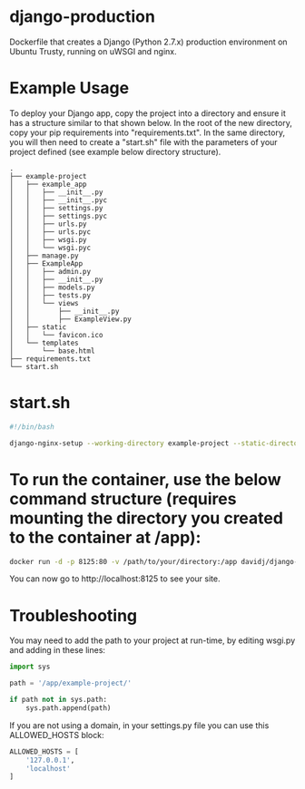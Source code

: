 # django-production
Dockerfile that creates a Django (Python 2.7.x) production environment on Ubuntu Trusty, running on uWSGI and nginx.

# Example Usage

To deploy your Django app, copy the project into a directory and ensure it has a structure similar to that shown below. In the root of the new directory, copy your pip requirements into "requirements.txt". In the same directory, you will then need to create a "start.sh" file with the parameters of your project defined (see example below directory structure).

```
.
├── example-project
│   ├── example_app
│   │   ├── __init__.py
│   │   ├── __init__.pyc
│   │   ├── settings.py
│   │   ├── settings.pyc
│   │   ├── urls.py
│   │   ├── urls.pyc
│   │   ├── wsgi.py
│   │   └── wsgi.pyc
│   ├── manage.py
│   ├── ExampleApp
│   │   ├── admin.py
│   │   ├── __init__.py
│   │   ├── models.py
│   │   ├── tests.py
│   │   └── views
│   │       ├── __init__.py
│   │       ├── ExampleView.py
│   ├── static
│   │   └── favicon.ico
│   └── templates
│       └── base.html
├── requirements.txt
└── start.sh
```

# start.sh

```bash
#!/bin/bash

django-nginx-setup --working-directory example-project --static-directory static --static-alias /static --wsgi-module example_app.wsgi
```

# To run the container, use the below command structure (requires mounting the directory you created to the container at /app):

```bash
docker run -d -p 8125:80 -v /path/to/your/directory:/app davidj/django-production
```

You can now go to http://localhost:8125 to see your site.

# Troubleshooting

You may need to add the path to your project at run-time, by editing wsgi.py and adding in these lines:

```python
import sys

path = '/app/example-project/'

if path not in sys.path:
    sys.path.append(path)
```

If you are not using a domain, in your settings.py file you can use this ALLOWED_HOSTS block:

```python
ALLOWED_HOSTS = [
    '127.0.0.1',
    'localhost'
]
```
